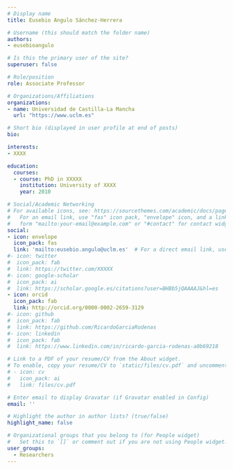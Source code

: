 ```yaml
---
# Display name
title: Eusebio Angulo Sánchez-Herrera

# Username (this should match the folder name)
authors:
- eusebioangulo

# Is this the primary user of the site?
superuser: false

# Role/position
role: Associate Professor

# Organizations/Affiliations
organizations:
- name: Universidad de Castilla-La Mancha
  url: "https://www.uclm.es"

# Short bio (displayed in user profile at end of posts)
bio:

interests:
- XXXX

education:
  courses:
  - course: PhD in XXXXX
    institution: University of XXXX
    year: 2010

# Social/Academic Networking
# For available icons, see: https://sourcethemes.com/academic/docs/page-builder/#icons
#   For an email link, use "fas" icon pack, "envelope" icon, and a link in the
#   form "mailto:your-email@example.com" or "#contact" for contact widget.
social:
- icon: envelope
  icon_pack: fas
  link: 'mailto:eusebio.angulo@uclm.es'  # For a direct email link, use "mailto:test@example.org".
#- icon: twitter
#  icon_pack: fab
#  link: https://twitter.com/XXXXX
#- icon: google-scholar
#  icon_pack: ai
#  link: https://scholar.google.es/citations?user=BHBb5jQAAAAJ&hl=es
- icon: orcid
  icon_pack: fab
  link: http://orcid.org/0000-0002-2659-3129
#- icon: github
#  icon_pack: fab
#  link: https://github.com/RicardoGarciaRodenas
#- icon: linkedin
#  icon_pack: fab
#  link: https://www.linkedin.com/in/ricardo-garcia-rodenas-a0b69218

# Link to a PDF of your resume/CV from the About widget.
# To enable, copy your resume/CV to `static/files/cv.pdf` and uncomment the lines below.
# - icon: cv
#   icon_pack: ai
#   link: files/cv.pdf

# Enter email to display Gravatar (if Gravatar enabled in Config)
email: ''

# Highlight the author in author lists? (true/false)
highlight_name: false

# Organizational groups that you belong to (for People widget)
#   Set this to `[]` or comment out if you are not using People widget.
user_groups:
  - Researchers
---
```

